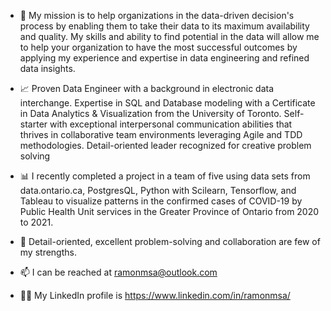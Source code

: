 - :dart: My mission is to help organizations in the data-driven decision's process by enabling them to take their data to its maximum availability and quality. My skills and ability to find potential in the data will allow me to help your organization to have the most successful outcomes by applying my experience and expertise in data engineering and refined data insights.

- :chart_with_upwards_trend: Proven Data Engineer with a background in electronic data interchange. Expertise in SQL and Database modeling with a Certificate in Data Analytics & Visualization from the University of Toronto. Self-starter with exceptional interpersonal communication abilities that thrives in collaborative team environments leveraging Agile and TDD methodologies. Detail-oriented leader recognized for creative problem solving

- :bar_chart: I recently completed a project in a team of five using data sets from data.ontario.ca, PostgresQL, Python with Scilearn, Tensorflow, and Tableau to visualize patterns in the confirmed cases of COVID-19 by Public Health Unit services in the Greater Province of Ontario from 2020 to 2021. 

 - :wrench: Detail-oriented, excellent problem-solving and collaboration are few of my strengths.

- 📫 I can be reached at ramonmsa@outlook.com  

- :technologist: My LinkedIn profile is https://www.linkedin.com/in/ramonmsa/


<!---
ramonmsa/ramonmsa is a ✨ special ✨ repository because its `README.md` (this file) appears on your GitHub profile.
You can click the Preview link to take a look at your changes.
--->
